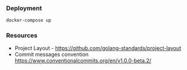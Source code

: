 ### Deployment

```bash
docker-compose up
```

### Resources
   - Project Layout - https://github.com/golang-standards/project-layout
   - Commit messages convention https://www.conventionalcommits.org/en/v1.0.0-beta.2/
